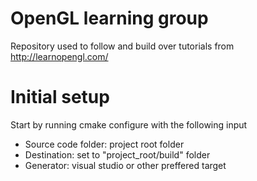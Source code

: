 # OpenGL learning group

Repository used to follow and build over tutorials from http://learnopengl.com/

# Initial setup
Start by running cmake configure with the following input
  * Source code folder: project root folder
  * Destination: set to "project_root/build" folder
  * Generator: visual studio or other preffered target
